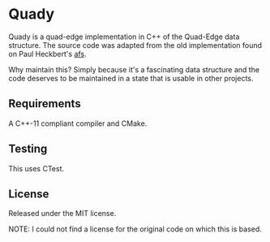 # Quady

Quady is a quad-edge implementation in C++ of the Quad-Edge data structure. The source code was adapted from the old implementation found on Paul Heckbert's [afs](https://www.cs.cmu.edu/afs/andrew/scs/cs/15-463/2001/pub/src/a2/quadedge.html).

Why maintain this? Simply because it's a fascinating data structure and the code deserves to be maintained in a state that is usable in other projects.

## Requirements

A C++-11 compliant compiler and CMake.

## Testing

This uses CTest.

## License

Released under the MIT license.

NOTE: I could not find a license for the original code on which this is based.
